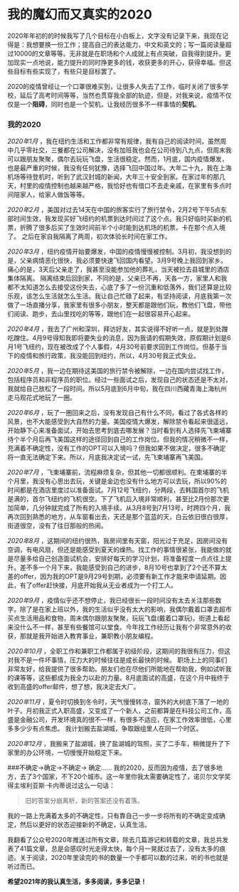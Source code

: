 # 我的魔幻而又真实的2020
2020年年初的的时候我写了几个目标在小白板上，文字没有记录下来，我现在记得是：我想要换一份工作；提高自己的表达能力，中文和英文的；写一篇阅读量超过10000的文章等等。无非就是在职场和个人成就上有点突破，自我得到提升。更加现实一点地说，能力提升的同时挣更多的钱，收获更多的开心，获得幸福。但这些目标有些实现了，有些只是目标罢了。

2020的疫情曾经让一个口罩很难买到，让很多人失去了工作，临时关闭了很多学校，延后了高考时间等等，当然也贯穿我全部的轨迹，但是，对我来说，疫情不仅仅是一个**阻碍**，同时也是一个契机，让我经历很多不一样事情的**契机**。

### 我的2020
 *2020年1月* ，我在纽约生活和工作都非常有规律，我有自己的阅读时间，虽然周中几乎零社交，三餐都在公司解决，没有加班我也会在公司待到八九点，但周末我可以跟朋友聚聚，偶尔去玩玩飞盘，生活很稳定。然而，1月底，国内疫情爆发，也是最严重的时候，我没有任何犹豫，选择飞回中国过年。大年二十九，我在上海机场等待登机时，听到了武汉封城的新闻，大年三十安全到家。在家过年的那几天，村里的疫情控制也越来越严格，我恰好也有借口不去走亲戚，在家里有多点时间陪家人，给家人做饭等等。

 *2020年2月* ，美国对过去14天在中国的旅客实行了旅行禁令，2月2号下午5点东部时间生效，我发现买好飞纽约的机票到达时间过了这个点。我只好临时买新的机票，折腾了很多后买了生效时间前半个小时能到达机场的机票，卡在那个点入境了。 之后在家自我隔离了两周，初次体验长时间在家工作。  

 *2020年3月* ，纽约疫情开始要爆发，中国的疫情慢慢被控制。3月初，我没想到的是，父亲病情恶化很快，我必须要快速飞回国内看望。3月9号晚上我回到家乡。痛心的是，3天后父亲走了，我甚至没能参加他的葬礼，当天被拉去县城里的酒店集体隔离。 隔离结束后回到家，不同的是，父亲已不再，天各一方，家里人和我都不太知道怎么去接受这份失去，心底了多了一份沉重和低落外，我们还算是比较乐观，该怎么生活就怎么生活。我让自己忙碌了起来，有坚持阅读，月底我第一次做了一场直播分享，我家里有很多小朋友，整天都是跟他们玩，教他们飞盘，带他们阅读、跑步，去山里找吃的等等，跟他们在一起很容易开心起来。

 *2020年4月* ，我去了广州和深圳，拜访好友，其实说得不好听一点，就是到处蹭吃蹭住。4月9号得知我即将要失业的消息，因为我请的假期失效，原假期计划是6月1号飞纽约，现在被改成了个人事假，4月30号前要求回到工作岗位。但基于当下的疫情和旅行政策，我没能回到纽约，所以，4月30号我正式失业。

 *2020年5月* ，我一边在期待这美国的旅行禁令被解除，一边在国内尝试找工作，包括程序员和非程序员的职位。经过一些面试之后，发现自己的状态还是不太对，我就给自己放松了一段时间。所以5月底到6月中旬，我在四川西藏青海上海杭州走马观花式地玩了一圈。

 *2020年6月* ，玩了一圈回来之后，没有发现自己有什么不同，看过了各式各样的风景，也不大能感受到大自然的力量。美国疫情大爆发，解除禁令看起来很遥远，开始静下心来准备面试，开始去思考到底去哪发展？当时看到有人选择先飞柬埔寨待个半个月后再飞美国这样的途径回到自己的工作岗位。但我的情况稍微不一样，充满着不确定性，没有工作的OPT可以入境吗？但我如果不做决定，很多不确定将一直无法确定下来。所以，月底我决定试一试，先飞柬埔寨再飞美国。

 *2020年7月* ，飞柬埔寨前，流程麻烦复杂，但其他一切都很顺利。在柬埔寨的半个月里，我没有心思出去玩，关键是金边也没有什么地方可以去玩，所以90%的时间都是在酒店里度过以准备面试。7月12号飞纽约，分两段，去韩国首尔的飞机是满的，首尔飞纽约的飞机很空。下了飞机后入境非常顺利，甚至比2月份那次更加简单，几分钟就完成了所有的入境手续。从3月8号到7月13号，时跨四个月，我再次回到熟悉的地方，从车窗看出去，天还是那个蓝蓝的天，白云依旧很白很厚，街道很空，没有了往日那般的热闹。 

 *2020年8月* ，这期间的纽约很热，我房间里有天窗，阳光过于充足，因房间没有空调，有电风扇，但还是能感受到夏天的燥热。找工作的事情很紧张，我能做的就是尽量多给自己创造面试机会，安排好每天的学习计划，将准备程度一点点往上提升。差不多一个月下来，我能感受到自己的进步，8月10号也拿到了2个还不算太差的offer，因为我的OPT是9月29号到期，必须要有新工作才能来申请延期。因此，有了offer赶快接，月底开始我从无业者成为一个打工人。 

 *2020年9月* ，疫情似乎还不想停止，我已经很长一段时间没有太去关注那些数字。除了是在家上班以外，我的生活似乎没有太大的影响，我偶尔戴着口罩去超市买点生活用品和食物，周末偶尔跟朋友聚聚，玩玩飞盘(戴着口罩玩)。街道上看起来没什么不一样，甚至有些餐馆可以堂食。今年找工作经历让我有个非常意外的收获，那就是我开始进入教育事业，兼职教小朋友编程。 

 *2020年10月* ，全职工作和兼职工作都属于初级阶段，这期间的我很有压力，但这对我不是一件坏事情，压力大的时候往往是成长最快的时候。 职场上上的同事们非常友好，给我提供了很多帮助。朋友们也在尽他们所能地在帮助我，例如试听我的课等等，这些都成为我全力以赴的力量。8月底面试的高盛，在这个月中我终于收到高盛的offer邮件，想了想，我决定去大厂。

 *2020年11月* ，夏令时切换到冬令时，天气慢慢转凉，窗外的大树底下落了一地的叶子。月初我正式入职高盛，又变成了一个新人，之前都算是在科技公司工作，高盛是金融公司，开发环境真的很不一样，有很多不适应，在家工作效率很低，心里多多少少有点焦虑。 我计划搬去盐湖城，争取跟组里人在同一个时区。

 *2020年12月* ，我搬来了盐湖城，换了盐湖城的驾照，买了二手车，稍微提升了下家里的办公环境，一切慢慢开始稳定下来。

###不确定->确定->不确定-> 确定......
我的2020，反而因为疫情，去了很多地方，去了3个国家，不下20个城市。这一年里你我太需要确定性了，诺贝尔文学奖得主埃利亚斯·卡内蒂说过这么一句话：
> 旧的答案分崩离析，新的答案还没有着落。

我的一路上充满着太多的不确定性，只有靠自己一步一步将所有的不确定变成确定，然后以更好的状态迎接新的不确定，认真生活。

我翻看了公众号2020年推送过所有文章，除去几篇游记和转载的文章，我总共发表了41篇文章，总是会感叹时光走得太快，每个月一晃就过去了，没有太多的痕迹。关于阅读，2020年里读完的书的数量一个手都可以数的过来，听的书也就是听过而已。 

**希望2021年的我认真生活，多多阅读，多多记录！**